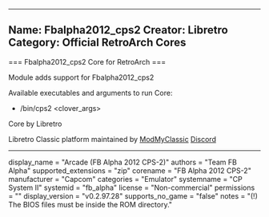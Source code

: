-----------------------
Name: Fbalpha2012_cps2
Creator: Libretro
Category: Official RetroArch Cores
-----------------------

=== Fbalpha2012_cps2 Core for RetroArch ===

Module adds support for Fbalpha2012_cps2

Available executables and arguments to run Core:
- /bin/cps2 <rom> <clover_args>

Core by Libretro

Libretro Classic platform maintained by [ModMyClassic](https://modmyclassic.com) [Discord](https://discordapp.com/invite/8gygsrw)

-----------------------

display_name = "Arcade (FB Alpha 2012 CPS-2)"
authors = "Team FB Alpha"
supported_extensions = "zip"
corename = "FB Alpha 2012 CPS-2"
manufacturer = "Capcom"
categories = "Emulator"
systemname = "CP System II"
systemid = "fb_alpha"
license = "Non-commercial"
permissions = ""
display_version = "v0.2.97.28"
supports_no_game = "false"
notes = "(!) The BIOS files must be inside the ROM directory."
